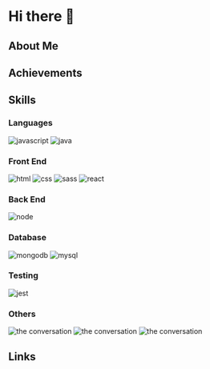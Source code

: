 # Hi there 👋


## About Me

## Achievements

## Skills

### Languages
![javascript](https://img.shields.io/badge/JavaScript-FFAA00?style=for-the-badge&logo=javascript&logoColor=white)
![java](https://img.shields.io/badge/java-D60000?style=for-the-badge&logo=java&logoColor=white)

### Front End
![html](https://img.shields.io/badge/HTML5-E34F26?style=for-the-badge&logo=html5&logoColor=white)
![css](https://img.shields.io/badge/CSS3-1572B6?style=for-the-badge&logo=css3&logoColor=white)
![sass](https://img.shields.io/badge/SASS-CC6699?style=for-the-badge&logo=sass&logoColor=white)
![react](https://img.shields.io/badge/React-20232A?style=for-the-badge&logo=react&logoColor=61DAFB)

### Back End
![node](https://img.shields.io/badge/Node.js-339933?style=for-the-badge&logo=nodedotjs&logoColor=white)

### Database
![mongodb](https://img.shields.io/badge/MongoDB-47A248?style=for-the-badge&logo=mongodb&logoColor=white)
![mysql](https://img.shields.io/badge/MySQL-00000F?style=for-the-badge&logo=mysql&logoColor=white)

### Testing
![jest](https://img.shields.io/badge/Jest-C21325?style=for-the-badge&logo=jest&logoColor=white)

### Others
![the conversation](https://img.shields.io/badge/English-C21325?style=for-the-badge&logo=the-conversation&logoColor=white)
![the conversation](https://img.shields.io/badge/English-C21325?style=for-the-badge&logo=the-conversation&logoColor=white)
![the conversation](https://img.shields.io/badge/English-C21325?style=for-the-badge&logo=the-conversation&logoColor=white)

## Links


<!--
**camain-elie/camain-elie** is a ✨ _special_ ✨ repository because its `README.md` (this file) appears on your GitHub profile.

Here are some ideas to get you started:

- 🔭 I’m currently working on ...
- 🌱 I’m currently learning ...
- 👯 I’m looking to collaborate on ...
- 🤔 I’m looking for help with ...
- 💬 Ask me about ...
- 📫 How to reach me: ...
- 😄 Pronouns: ...
- ⚡ Fun fact: ...
-->
